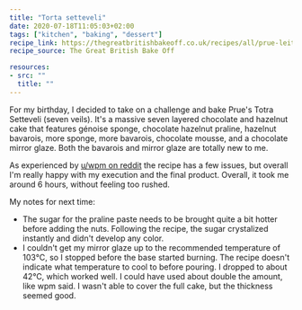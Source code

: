 ```yaml
---
title: "Torta setteveli"
date: 2020-07-18T11:05:03+02:00
tags: ["kitchen", "baking", "dessert"]
recipe_link: https://thegreatbritishbakeoff.co.uk/recipes/all/prue-leith-torta-setteveli/
recipe_source: The Great British Bake Off

resources:
- src: ""
  title: ""
---
```


For my birthday, I decided to take on a challenge and bake Prue's Totra Setteveli (seven veils). It's a massive seven layered chocolate and hazelnut cake that features génoise sponge, chocolate hazelnut praline, hazelnut bavarois, more sponge, more bavarois, chocolate mousse, and a chocolate mirror glaze. Both the bavarois and mirror glaze are totally new to me.

As experienced by [u/wpm on reddit](https://www.reddit.com/r/bakeoff/comments/a7t5ue/has_anyone_tried_the_torta_setteveli_recipe_from/ec5mp21/) the recipe has a few issues, but overall I'm really happy with my execution and the final product. Overall, it took me around 6 hours, without feeling too rushed.

My notes for next time:

* The sugar for the praline paste needs to be brought quite a bit hotter before adding the nuts. Following the recipe, the sugar crystalized instantly and didn't develop any color.
* I couldn't get my mirror glaze up to the recommended temperature of 103℃, so I stopped before the base started burning. The recipe doesn't indicate what temperature to cool to before pouring. I dropped to about 42℃, which worked well. I could have used about double the amount, like wpm said. I wasn't able to cover the full cake, but the thickness seemed good.